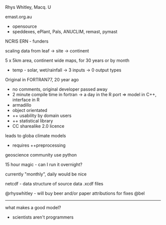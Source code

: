 Rhys Whitley, Macq. U

emast.org.au
 - opensource
 - speddexes, ePlant, Pals, ANUCLIM, remast, pymast

NCRIS ERN - funders

scaling data from leaf -> site -> continent

5 x 5km area, continent wide maps, for 30 years or by month
 - temp - solar, wet/rainfall -> 3 inputs -> 0 output types

Original in FORTRAN77, 20 year ago 
 - no comments, original developer passed away
 - 2 minute compile time in fortran -> a day in the R port
 => model in C++, interface in R
  - armadillo
  - object orientated
  - ++ usability by domain users
  - ++ statistical library
  - CC sharealike 2.0 licence


leads to globa climate models 
 - requires ++preprocessing

geoscience community use python

15 hour magic - can I run it overnight?

currently "monthly", daily would be nice

netcdf - data structure   of source data .xcdf files

@rhyswhitley - will buy beer and/or paper attributions for fixes
@bel

--- 

what makes a good model? 
 - scientists aren't programmers

